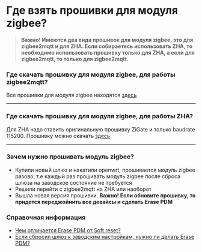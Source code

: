 # Где взять прошивки для модуля zigbee?


> **Важно! Имеются два вида прошивок для модуля zigbee, это для zigbee2mqtt и для ZHA. Если собираетесь использовать ZHA, то необходимо использовать прошивку только для ZHA, а если для zigbee2mqtt, то только для zigbee2mqtt.**


### Где скачать прошивку для модуля zigbee, для работы zigbee2mqtt?
Все прошивки для модуля zigbee находятся [здесь](https://github.com/openlumi/JN-ZigbeeNodeControlBridge-firmware/releases)

***

### Где скачать прошивку для модуля zigbee, для работы ZHA?
Для ZHA надо ставить оригинальную прошивку ZiGate и только baudrate 115200. Прошивку можно скачать [здесь](https://github.com/openlumi/ZiGate/releases)

***


### Зачем нужно прошивать модуль zigbee?
* Купили новый шлюз и накатили openwrt, прошивается модуль zigbee разово, т.е каждый раз прошивать модуль zigbee после сброса шлюза на заводское состояние не требуется
* Решили перейти с zigbee2mqtt на ZHA или наоборот
* Вышла новая версия прошивки. **Важно! Если обновите прошивку, то придется переджойнить все девайсы и сделать Erase PDM**

### Справочная информация

* [Чем отличается Erase PDM от Soft reset?](https://github.com/DivanX10/Openwrt-scripts-for-gateway-zhwg11lm/wiki/Чем-отличается-Erase-PDM-от-Soft-reset%3F)
* [Если сбросил шлюз к заводским настройкам, нужно ли делать Erase PDM?](https://github.com/DivanX10/Openwrt-scripts-for-gateway-zhwg11lm/wiki/Если-сбросил-шлюз-к-заводским-настройкам,-нужно-ли-делать-Erase-PDM%3F)

